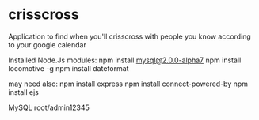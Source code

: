 crisscross
==========

Application to find when you'll crisscross with people you know according to your google calendar

Installed Node.Js modules:
npm install mysql@2.0.0-alpha7
npm install locomotive -g
npm install dateformat

may need also:
npm install express
npm install connect-powered-by
npm install ejs

MySQL
root/admin12345